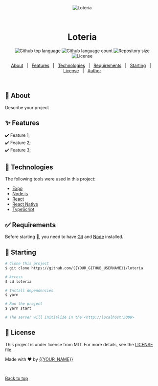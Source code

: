<div align="center" id="top"> 
  <img src="./.github/app.gif" alt="Loteria" />

  &#xa0;

  <!-- <a href="https://loteria.netlify.app">Demo</a> -->
</div>

<h1 align="center">Loteria</h1>

<p align="center">
  <img alt="Github top language" src="https://img.shields.io/github/languages/top/stephanrossi/loteria?color=56BEB8">

  <img alt="Github language count" src="https://img.shields.io/github/languages/count/stephanrossi/loteria?color=56BEB8">

  <img alt="Repository size" src="https://img.shields.io/github/repo-size/stephanrossi/loteria?color=56BEB8">

  <img alt="License" src="https://img.shields.io/github/license/stephanrossi/loteria?color=56BEB8">

  <!-- <img alt="Github issues" src="https://img.shields.io/github/issues/{{YOUR_GITHUB_USERNAME}}/loteria?color=56BEB8" /> -->

  <!-- <img alt="Github forks" src="https://img.shields.io/github/forks/{{YOUR_GITHUB_USERNAME}}/loteria?color=56BEB8" /> -->

  <!-- <img alt="Github stars" src="https://img.shields.io/github/stars/{{YOUR_GITHUB_USERNAME}}/loteria?color=56BEB8" /> -->
</p>

<!-- Status -->

<!-- <h4 align="center"> 
	🚧  Loteria 🚀 Under construction...  🚧
</h4> 

<hr> -->

<p align="center">
  <a href="#dart-about">About</a> &#xa0; | &#xa0; 
  <a href="#sparkles-features">Features</a> &#xa0; | &#xa0;
  <a href="#rocket-technologies">Technologies</a> &#xa0; | &#xa0;
  <a href="#white_check_mark-requirements">Requirements</a> &#xa0; | &#xa0;
  <a href="#checkered_flag-starting">Starting</a> &#xa0; | &#xa0;
  <a href="#memo-license">License</a> &#xa0; | &#xa0;
  <a href="https://github.com/{{YOUR_GITHUB_USERNAME}}" target="_blank">Author</a>
</p>

<br>

## :dart: About ##

Describe your project

## :sparkles: Features ##

:heavy_check_mark: Feature 1;\
:heavy_check_mark: Feature 2;\
:heavy_check_mark: Feature 3;

## :rocket: Technologies ##

The following tools were used in this project:

- [Expo](https://expo.io/)
- [Node.js](https://nodejs.org/en/)
- [React](https://pt-br.reactjs.org/)
- [React Native](https://reactnative.dev/)
- [TypeScript](https://www.typescriptlang.org/)

## :white_check_mark: Requirements ##

Before starting :checkered_flag:, you need to have [Git](https://git-scm.com) and [Node](https://nodejs.org/en/) installed.

## :checkered_flag: Starting ##

```bash
# Clone this project
$ git clone https://github.com/{{YOUR_GITHUB_USERNAME}}/loteria

# Access
$ cd loteria

# Install dependencies
$ yarn

# Run the project
$ yarn start

# The server will initialize in the <http://localhost:3000>
```

## :memo: License ##

This project is under license from MIT. For more details, see the [LICENSE](LICENSE.md) file.


Made with :heart: by <a href="https://github.com/{{YOUR_GITHUB_USERNAME}}" target="_blank">{{YOUR_NAME}}</a>

&#xa0;

<a href="#top">Back to top</a>

